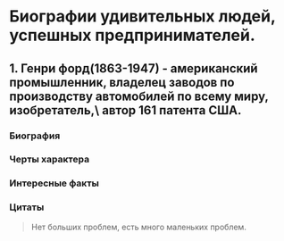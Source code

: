 # **Биографии удивительных людей, успешных предпринимателей.**


## **1. Генри форд(1863-1947)** - американский промышленник, владелец заводов по производству автомобилей по всему миру, изобретатель,\ автор 161 патента США.


### Биография


### Черты характера


### Интересные факты


### Цитаты 


> Нет больших проблем, есть много маленьких проблем.